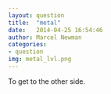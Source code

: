 ```yaml
---
layout: question
title:  "metal"
date:   2014-04-25 16:54:46
author: Marcel Newman
categories:
- question
img: metal_lvl.png
---
```

To get to the other side.
